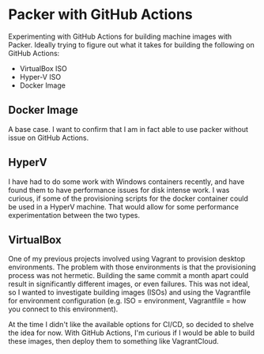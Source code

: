 # Packer with GitHub Actions

Experimenting with GitHub Actions for building machine images with Packer. Ideally trying to figure out what it takes for building the following on GitHub Actions:

- VirtualBox ISO
- Hyper-V ISO
- Docker Image

## Docker Image

A base case. I want to confirm that I am in fact able to use packer without issue on GitHub Actions.

## HyperV

I have had to do some work with Windows containers recently, and have found them to have performance issues for disk intense work. I was curious, if some of the provisioning scripts for the docker container could be used in a HyperV machine. That would allow for some performance experimentation between the two types.

## VirtualBox

One of my previous projects involved using Vagrant to provision desktop environments. The problem with those environments is that the provisioning process was not hermetic. Building the same commit a month apart could result in significantly different images, or even failures. This was not ideal, so I wanted to investigate building images (ISOs) and using the Vagrantfile for environment configuration (e.g. ISO = environment, Vagrantfile = how you connect to this environment).

At the time I didn't like the available options for CI/CD, so decided to shelve the idea for now. With GitHub Actions, I'm curious if I would be able to build these images, then deploy them to something like VagrantCloud.
